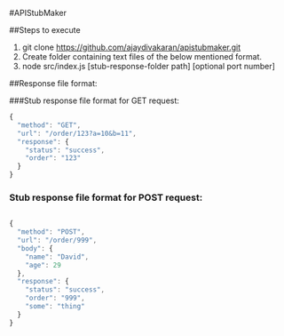 #APIStubMaker


##Steps to execute
1) git clone https://github.com/ajaydivakaran/apistubmaker.git
2) Create folder containing text files of the below mentioned format.
3) node src/index.js [stub-response-folder path] [optional port number] 

##Response file format:

###Stub response file format for GET request:

```javascript
{
  "method": "GET",
  "url": "/order/123?a=10&b=11",
  "response": {
    "status": "success",
    "order": "123"
  }
}
```
### Stub response file format for POST request:

```javascript

{
  "method": "POST",
  "url": "/order/999",
  "body": {
    "name": "David",
    "age": 29
  },
  "response": {
    "status": "success",
    "order": "999",
    "some": "thing"
  }
}
```